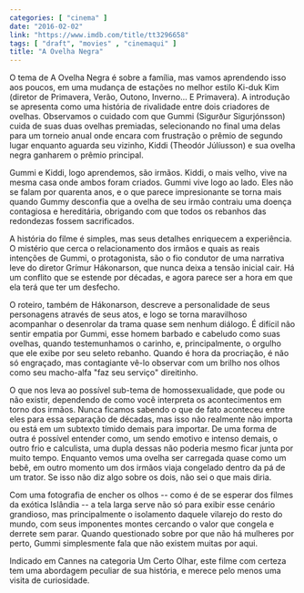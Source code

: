 ```yaml
---
categories: [ "cinema" ]
date: "2016-02-02"
link: "https://www.imdb.com/title/tt3296658"
tags: [ "draft", "movies" , "cinemaqui" ]
title: "A Ovelha Negra"
---
```

O tema de A Ovelha Negra é sobre a família, mas vamos aprendendo isso aos poucos, em uma mudança de estações no melhor estilo Ki-duk Kim (diretor de Primavera, Verão, Outono, Inverno... E Primavera). A introdução se apresenta como uma história de rivalidade entre dois criadores de ovelhas. Observamos o cuidado com que Gummi (Sigurður Sigurjónsson) cuida de suas duas ovelhas premiadas, selecionando no final uma delas para um torneio anual onde encara com frustração o prêmio de segundo lugar enquanto aguarda seu vizinho, Kiddi (Theodór Júlíusson) e sua ovelha negra ganharem o prêmio principal.

Gummi e Kiddi, logo aprendemos, são irmãos. Kiddi, o mais velho, vive na mesma casa onde ambos foram criados. Gummi vive logo ao lado. Eles não se falam por quarenta anos, e o que parece impresionante se torna mais quando Gummy desconfia que a ovelha de seu irmão contraiu uma doença contagiosa e hereditária, obrigando com que todos os rebanhos das redondezas fossem sacrificados.

A história do filme é simples, mas seus detalhes enriquecem a experiência. O mistério que cerca o relacionamento dos irmãos e quais as reais intenções de Gummi, o protagonista, são o fio condutor de uma narrativa leve do diretor Grímur Hákonarson, que nunca deixa a tensão inicial cair. Há um conflito que se estende por décadas, e agora parece ser a hora em que ela terá que ter um desfecho.

O roteiro, também de Hákonarson, descreve a personalidade de seus personagens através de seus atos, e logo se torna maravilhoso acompanhar o desenrolar da trama quase sem nenhum diálogo. É difícil não sentir empatia por Gummi, esse homem barbado e cabeludo como suas ovelhas, quando testemunhamos o carinho, e, principalmente, o orgulho que ele exibe por seu seleto rebanho. Quando é hora da procriação, é não só engraçado, mas contagiante vê-lo observar com um brilho nos olhos como seu macho-alfa "faz seu serviço" direitinho.

O que nos leva ao possível sub-tema de homossexualidade, que pode ou não existir, dependendo de como você interpreta os acontecimentos em torno dos irmãos. Nunca ficamos sabendo o que de fato aconteceu entre eles para essa separação de décadas, mas isso não realmente não importa ou está em um subtexto tímido demais para importar. De uma forma de outra é possível entender como, um sendo emotivo e intenso demais, o outro frio e calculista, uma dupla dessas não poderia mesmo ficar junta por muito tempo. Enquanto vemos uma ovelha ser carregada quase como um bebê, em outro momento um dos irmãos viaja congelado dentro da pá de um trator. Se isso não diz algo sobre os dois, não sei o que mais diria.

Com uma fotografia de encher os olhos -- como é de se esperar dos filmes da exótica Islândia -- a tela larga serve não só para exibir esse cenário grandioso, mas principalmente o isolamento daquele vilarejo do resto do mundo, com seus imponentes montes cercando o valor que congela e derrete sem parar. Quando questionado sobre por que não há mulheres por perto, Gummi simplesmente fala que não existem muitas por aqui.

Indicado em Cannes na categoria Um Certo Olhar, este filme com certeza tem uma abordagem peculiar de sua história, e merece pelo menos uma visita de curiosidade.
